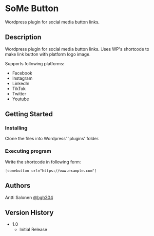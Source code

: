 # SoMe Button

Wordpress plugin for social media button links.

## Description

Wordpress plugin for social media button links. Uses WP's shortcode to make link button with platform logo image.

Supports following platforms:
* Facebook
* Instagram
* LinkedIn
* TikTok
* Twitter
* Youtube


## Getting Started

### Installing

Clone the files into Wordpress' 'plugins' folder.

### Executing program

Write the shortcode in following form:
```
[somebutton url="https://www.example.com"]
```

## Authors

Antti Salonen
[@bgh304](https://github.com/bgh304)

## Version History

* 1.0
    * Initial Release